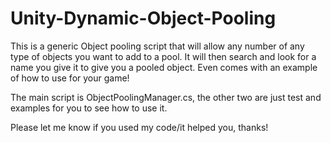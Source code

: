 # Unity-Dynamic-Object-Pooling
This is a generic Object pooling script that will allow any number of any type of objects you want to add to a pool. It will then search and look for a name you give it to give you a pooled object. Even comes with an example of how to use for your game! 

The main script is ObjectPoolingManager.cs, the other two are just test and examples for you to see how to use it.

Please let me know if you used my code/it helped you, thanks!
